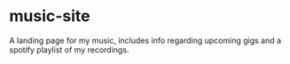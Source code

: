 # music-site

A landing page for my music, includes info regarding upcoming gigs and a spotify playlist of my recordings.
